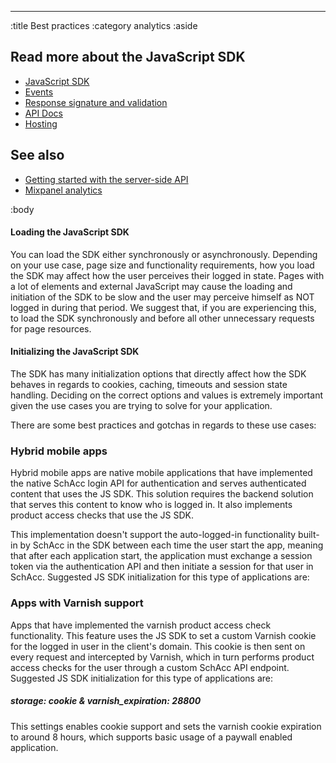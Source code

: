 --------------------------------------------------------------------------------
:title Best practices
:category analytics
:aside

## Read more about the JavaScript SDK

- [JavaScript SDK](/sdks/javascript/)
- [Events](/sdks/js-2x/events/)
- [Response signature and validation](/sdks/js-2x/response-signature-and-validation/)
- [API Docs](/sdks/js-2x/api-docs/)
- [Hosting](/sdks/js-2x/hosting/)

## See also

- [Getting started with the server-side API](/getting-started/)
- [Mixpanel analytics](/mixpanel/analytics/)

:body

#### Loading the JavaScript SDK
You can load the SDK either synchronously or asynchronously. Depending on your use case, page size and functionality requirements, how you load the SDK may affect how the user perceives their logged in state. Pages with a lot of elements and external JavaScript may cause the loading and initiation of the SDK to be slow and the user may perceive himself as NOT logged in during that period. We suggest that, if you are experiencing this, to load the SDK synchronously and before all other unnecessary requests for page resources.

#### Initializing the JavaScript SDK
The SDK has many initialization options that directly affect how the SDK behaves in regards to cookies, caching, timeouts and session state handling. Deciding on the correct options and values is extremely important given the use cases you are trying to solve for your application.

There are some best practices and gotchas in regards to these use cases:

### Hybrid mobile apps
Hybrid mobile apps are native mobile applications that have implemented the native SchAcc login API for authentication and serves authenticated content that uses the JS SDK. This solution requires the backend solution that serves this content to know who is logged in. It also implements product access checks that use the JS SDK.

This implementation doesn't support the auto-logged-in functionality built-in by SchAcc in the SDK between each time the user start the app, meaning that after each application start, the application must exchange a session token via the authentication API and then initiate a session for that user in SchAcc. Suggested JS SDK initialization for this type of applications are:
### Apps with Varnish support
Apps that have implemented the varnish product access check functionality. This feature uses the JS SDK to set a custom Varnish cookie for the logged in user in the client's domain. This cookie is then sent on every request and intercepted by Varnish, which in turn performs product access checks for the user through a custom SchAcc API endpoint. Suggested JS SDK initialization for this type of applications are:
##### storage: cookie & varnish_expiration: 28800
This settings enables cookie support and sets the varnish cookie expiration to around 8 hours, which supports basic usage of a paywall enabled application.
